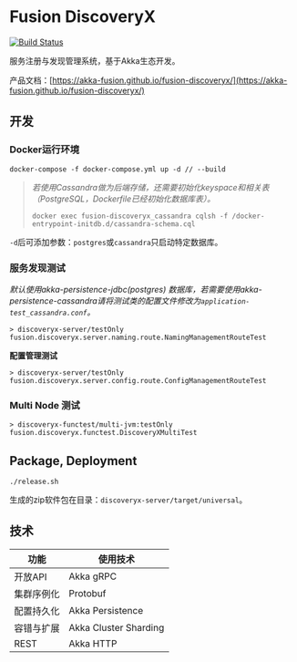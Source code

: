 # Fusion DiscoveryX

[![Build Status](https://travis-ci.org/akka-fusion/fusion-discoveryx.svg?branch=master)](https://travis-ci.org/akka-fusion/fusion-discoveryx)

服务注册与发现管理系统，基于Akka生态开发。

产品文档：[https://akka-fusion.github.io/fusion-discoveryx/](https://akka-fusion.github.io/fusion-discoveryx/)

## 开发

### Docker运行环境

```shell script
docker-compose -f docker-compose.yml up -d // --build
```

> *若使用Cassandra做为后端存储，还需要初始化keyspace和相关表（PostgreSQL，Dockerfile已经初始化数据库表）。*
> 
> ```shell script
> docker exec fusion-discoveryx_cassandra cqlsh -f /docker-entrypoint-initdb.d/cassandra-schema.cql
> ```

`-d`后可添加参数：`postgres`或`cassandra`只启动特定数据库。

### 服务发现测试

*默认使用akka-persistence-jdbc(postgres) 数据库，若需要使用akka-persistence-cassandra请将测试类的配置文件修改为`application-test_cassandra.conf`。*

```sbtshell
> discoveryx-server/testOnly fusion.discoveryx.server.naming.route.NamingManagementRouteTest
```

**配置管理测试**

```sbtshell
> discoveryx-server/testOnly fusion.discoveryx.server.config.route.ConfigManagementRouteTest
```

### Multi Node 测试

```sbtshell
> discoveryx-functest/multi-jvm:testOnly fusion.discoveryx.functest.DiscoveryXMultiTest
```

## Package, Deployment

```
./release.sh
```

生成的zip软件包在目录：`discoveryx-server/target/universal`。

## 技术

| 功能       | 使用技术              |
| ---------- | --------------------- |
| 开放API    | Akka gRPC             |
| 集群序例化 | Protobuf              |
| 配置持久化 | Akka Persistence      |
| 容错与扩展 | Akka Cluster Sharding |
| REST       | Akka HTTP             |


